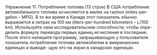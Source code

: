 Упражнение 11. Потребление топлива
(13 строк)
В США потребление автомобильного топлива исчисляется в милях на
галлон (miles-per-gallon – MPG). В то же время в Канаде этот показатель
обычно выражается в литрах на 100 км (liters-per-hundred kilometers –
L/100 km). Используйте свои исследовательские способности, чтобы опре-
делить формулу перевода первых единиц исчисления в последние. После
этого напишите программу, запрашивающую у пользователя показатель
потребления топлива автомобилем в американских единицах и выводя-
щую его на экран в канадских единицах.